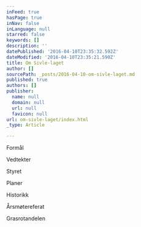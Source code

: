 ```yaml
---
inFeed: true
hasPage: true
inNav: false
inLanguage: null
starred: false
keywords: []
description: ''
datePublished: '2016-04-10T23:35:32.592Z'
dateModified: '2016-04-10T23:35:21.590Z'
title: Om Sivle-laget
author: []
sourcePath: _posts/2016-04-10-om-sivle-laget.md
published: true
authors: []
publisher:
  name: null
  domain: null
  url: null
  favicon: null
url: om-sivle-laget/index.html
_type: Article

---
```

Formål

Vedtekter

Styret

Planer

Historikk

Årsmøtereferat

Grasrotandelen
